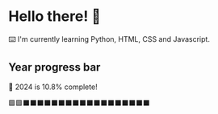 # Hello there! 👋

⌨️ I'm currently learning Python, HTML, CSS and Javascript.

## Year progress bar

📅 2024 is 10.8% complete!

🟩🟩⬛⬛⬛⬛⬛⬛⬛⬛⬛⬛⬛⬛⬛⬛⬛⬛⬛⬛